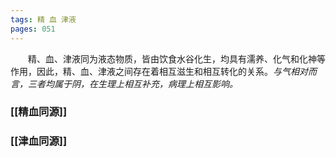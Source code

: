 ```yaml
---
tags: 精 血 津液
pages: 051
---
```

&emsp;&emsp;精、血、津液同为液态物质，皆由饮食水谷化生，均具有濡养、化气和化神等作用，因此，精、血、津液之间存在着相互滋生和相互转化的关系。<dfn>与气相对而言，三者均属于阴，在生理上相互补充，病理上相互影响。</dfn>

### [[精血同源]]
### [[津血同源]]